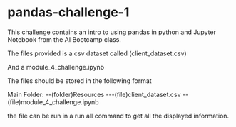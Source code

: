 # pandas-challenge-1

This challenge contains an intro to using pandas in python and Jupyter Notebook from the AI Bootcamp class.

The files provided is a csv dataset called (client_dataset.csv)

And a module_4_challenge.ipynb

The files should be stored in the following format

Main Folder:
 --(folder)Resources
       ---(file)client_dataset.csv
 --(file)module_4_challenge.ipynb
 
 the file can be run in a run all command to get all the displayed information.

